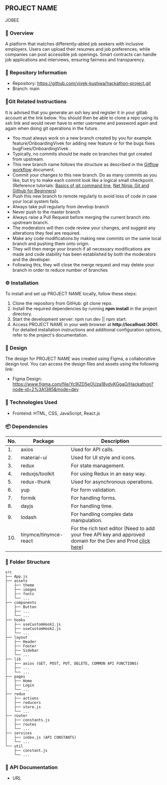 ## PROJECT NAME
JOBEE 
### 👀 Overview
A platform that matches differently-abled job seekers with inclusive employers. Users can upload their resumes and job preferences, while companies can post accessible job openings. Smart contracts can handle job applications and interviews, ensuring fairness and transparency.



### 📜 Repository Information
- Repository: https://github.com/vivek-kushwa/hackathon-project.git
- Branch: main


### 💁Git Related Instructions
It is advised that you generate an ssh key and register it in your gitlab account at the link below. You should then be able to clone a repo using its ssh link and would never have to enter username and password again and again when doing git operations in the future.

- You must always work on a new branch created by you for example feature/OnboardingVivek for adding new feature or for the bugs  fixes bugFixes/OnboardingVivek .
- Typically, no commits should be made on branches that got created from upstream.
- This new branch name follows the structure as described in the [Gitflow workflow](https://www.atlassian.com/git/tutorials/comparing-workflows/gitflow-workflow) document.
- Commit your changes to this new branch. Do as many commits as you like, but try to make each commit look like a logical small checkpoint. (Reference tutorials: [Basics of git command line](https://www.youtube.com/watch?v=HVsySz-h9r4&list=PLWL3LDOx1clv-mJ4CL0ot_SVc_J1NdVDW&index=2), [Net Ninja: Git and Github for Beginners](https://www.youtube.com/playlist?list=PL4cUxeGkcC9goXbgTDQ0n_4TBzOO0ocPR))
- Push this new branch to remote regularly to avoid loss of code in case your local system fails.
- Always take pull regularly from develop branch
- Never push to the master branch
- Always raise a Pull Request before merging the current branch into upstream branch.
- The moderators will then code review your changes, and suggest any alterations they feel are required.
- Make any code modifications by making new commits on the same local branch and pushing them onto origin.
- They will then merge your branch if all necessary modifications are made and code stability has been established by both the moderators and the developer.
- Following this, they will close the merge request and may delete your branch in order to reduce number of branches


### ⚙️ Installation
To install and set up PROJECT NAME locally, follow these steps:
1. Clone the repository from GitHub: git clone repo.
2. Install the required dependencies by running **npm install** in the project directory.
3. Start the development server: npm run dev || npm start.
4. Access PROJECT NAME in your web browser at **http://localhost:3001**.
For detailed installation instructions and additional configuration options, refer to the project's documentation.


### 🍥 Design
The design for PROJECT NAME was created using Figma, a collaborative design tool. You can access the design files and assets using the following link:
- Figma Design: https://www.figma.com/file/Yc9lZD5eOUza18vdvKGgaO/Hackathon?node-id=2%3A1385&mode=dev


### 🔬 Technologies Used
- Frontend: HTML, CSS, JavaScript, React.js


### 📦 Dependencies
| No. | Package                 | Description                                |
|-----|-------------------------|--------------------------------------------|
|  1. | axios                   | Used for API calls.                        |
|  2. | material-ui             | Used for UI style and icons.               |
|  3. | redux                   | For state management.                      |
|  4. | reduxjs/toolkit         | For using Redux in an easy way.            |
|  5. | redux-thunk             | Used for asynchronous operations.          |
|  6. | yup                     | For form validation.                       |
|  7. | formik                  | For handling forms.                        |
|  8. | dayjs                   | For handling time.                         |
|  9. | lodash                  | For handling complex data manipulation.    | 
| 10. | tinymce/tinymce-react   | For the rich text editor (Need to add your free API key and approved domain for the Dev and Prod [click here](https://www.tiny.cloud/my-account/domains/))         |


### 📂 Folder Structure
```
src
├── App.js
├── assets
│   ├── theme
│   ├── images
│   ├── fonts
│   └── ...
├── components
│   ├── Button
│   ├── ...
│   └── ...
├── hooks
│   ├── useCustomHook1.js
│   ├── useCustomHook2.js
│   └── ...
├── layout
│   ├── Header
│   ├── Footer
│   ├── Sidebar
│   └── ...
├── lib
│   ├── axios (GET, POST, PUT, DELETE, COMMON API FUNCTIONS)
│   ├── ...
│   └── ...
├── pages
│   ├── Home
│   ├── Login
│   └── ...
├── redux
│   ├── actions
│   ├── reducers
│   ├── store.js
│   └── ...
├── router
│   ├── constants.js
│   ├── routes
│   └── ...
├── services
│   ├── index.js (API CONSTANTS)
│   └── ...
└── util
    ├── constant.js
    └── ...
```

### 📑 API Documentation
- URL 
